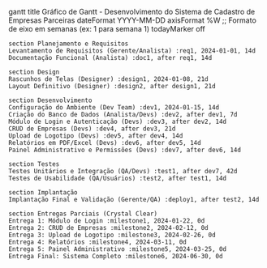 gantt
    title Gráfico de Gantt - Desenvolvimento do Sistema de Cadastro de Empresas Parceiras
    dateFormat  YYYY-MM-DD
    axisFormat %W  ;; Formato de eixo em semanas (ex: 1 para semana 1)
    todayMarker off

    section Planejamento e Requisitos
    Levantamento de Requisitos (Gerente/Analista) :req1, 2024-01-01, 14d
    Documentação Funcional (Analista) :doc1, after req1, 14d

    section Design
    Rascunhos de Telas (Designer) :design1, 2024-01-08, 21d
    Layout Definitivo (Designer) :design2, after design1, 21d

    section Desenvolvimento
    Configuração do Ambiente (Dev Team) :dev1, 2024-01-15, 14d
    Criação do Banco de Dados (Analista/Devs) :dev2, after dev1, 7d
    Módulo de Login e Autenticação (Devs) :dev3, after dev2, 14d
    CRUD de Empresas (Devs) :dev4, after dev3, 21d
    Upload de Logotipo (Devs) :dev5, after dev4, 14d
    Relatórios em PDF/Excel (Devs) :dev6, after dev5, 14d
    Painel Administrativo e Permissões (Devs) :dev7, after dev6, 14d

    section Testes
    Testes Unitários e Integração (QA/Devs) :test1, after dev7, 42d
    Testes de Usabilidade (QA/Usuários) :test2, after test1, 14d

    section Implantação
    Implantação Final e Validação (Gerente/QA) :deploy1, after test2, 14d

    section Entregas Parciais (Crystal Clear)
    Entrega 1: Módulo de Login :milestone1, 2024-01-22, 0d
    Entrega 2: CRUD de Empresas :milestone2, 2024-02-12, 0d
    Entrega 3: Upload de Logotipo :milestone3, 2024-02-26, 0d
    Entrega 4: Relatórios :milestone4, 2024-03-11, 0d
    Entrega 5: Painel Administrativo :milestone5, 2024-03-25, 0d
    Entrega Final: Sistema Completo :milestone6, 2024-06-30, 0d
